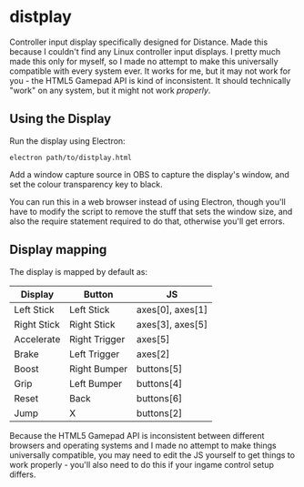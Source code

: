 # distplay
Controller input display specifically designed for Distance. Made this
because I couldn't find any Linux controller input displays. I pretty
much made this only for myself, so I made no attempt to make this
universally compatible with every system ever. It works for me,
but it may not work for you - the HTML5 Gamepad API is kind of
inconsistent. It should technically "work" on any system,
but it might not work *properly*.

## Using the Display
Run the display using Electron:

`electron path/to/distplay.html`

Add a window capture source in OBS to capture the display's window, and
set the colour transparency key to black.

You can run this in a web browser instead of using Electron, though
you'll have to modify the script to remove the stuff that sets the
window size, and also the require statement required to do that,
otherwise you'll get errors.
  
## Display mapping
The display is mapped by default as:

| Display     | Button        | JS               |
| ----------  | ------------- | ---------------  |
| Left Stick  | Left Stick    | axes[0], axes[1] |
| Right Stick | Right Stick   | axes[3], axes[5] |
| Accelerate  | Right Trigger | axes[5]          |
| Brake       | Left Trigger  | axes[2]          |
| Boost       | Right Bumper  | buttons[5]       |
| Grip        | Left Bumper   | buttons[4]       |
| Reset       | Back          | buttons[6]       |
| Jump        | X             | buttons[2]       |

Because the HTML5 Gamepad API is inconsistent between different
browsers and operating systems and I made no attempt to make things
universally compatible, you may need to edit the JS yourself to get
things to work properly - you'll also need to do this if your
ingame control setup differs.

